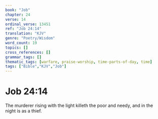 ```yaml
---
book: "Job"
chapter: 24
verse: 14
ordinal_verse: 13451
ref: "Job 24:14"
translation: "KJV"
genre: "Poetry/Wisdom"
word_count: 19
topics: []
cross_references: []
grammar_tags: []
thematic_tags: [warfare, praise-worship, time-parts-of-day, time]
tags: ["Bible","KJV","Job"]
---
```


# Job 24:14

The murderer rising with the light killeth the poor and needy, and in the night is as a thief.
